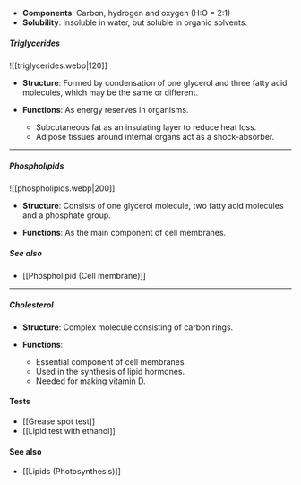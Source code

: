 - **Components**: Carbon, hydrogen and oxygen (H:O = 2:1)
- **Solubility**: Insoluble in water, but soluble in organic solvents.

##### Triglycerides
![[triglycerides.webp|120]]
- **Structure**:
  Formed by condensation of one glycerol and three fatty acid molecules, which may be the same or different.

- **Functions**: As energy reserves in organisms.
	- Subcutaneous fat as an insulating layer to reduce heat loss.
	- Adipose tissues around internal organs act as a shock-absorber.


<hr>

##### Phospholipids
![[phospholipids.webp|200]]
- **Structure**:
  Consists of one glycerol molecule, two fatty acid molecules and a phosphate group.

- **Functions**:
  As the main component of cell membranes.

##### See also
- [[Phospholipid (Cell membrane)]]


<hr>

##### Cholesterol
- **Structure**:
  Complex molecule consisting of carbon rings.

- **Functions**:
	- Essential component of cell membranes.
	- Used in the synthesis of lipid hormones.
	- Needed for making vitamin D.

#### Tests
- [[Grease spot test]]
- [[Lipid test with ethanol]]

#### See also
- [[Lipids (Photosynthesis)]]